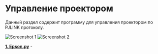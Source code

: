 # Управление проектором

Данный раздел содержит программу для управления проектором по PJLINK протоколу.

![Screenshot 1](https://github.com/devFF/FindJob/blob/main/Projects/Projector_control/scr1.PNG?raw=true)
![Screenshot 2](https://github.com/devFF/FindJob/blob/main/Projects/Projector_control/scr2.PNG?raw=true)

[**1. Epson.py**](https://github.com/devFF/FindJob/blob/main/Projects/Projector_control/Epson.py) - 




 

